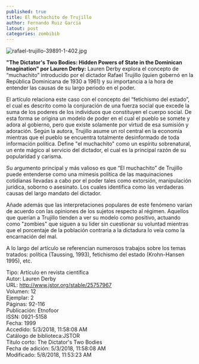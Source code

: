 ```yaml
---
published: true
title: El Muchachito de Trujillo
author: Fernando Ruiz García
latout: post
categories: zombibib
---
```


![rafael-trujillo-39891-1-402.jpg]({{site.baseurl}}/images/rafael-trujillo-39891-1-402.jpg)

**"The Dictator's Two Bodies: Hidden Powers of State in the Dominican Imagination" por Lauren Derby:** Lauren Derby explora el concepto de “muchachito” introducido por el dictador Rafael Trujillo (quien gobernó en la República Dominicana de 1930 a 1961) y su importancia a la hora de entender las causas de su largo periodo en el poder.

El artículo relaciona este caso con el concepto del “fetichismo del estado”, el cual es descrito como la conjuración de una fuerza social que excede la suma de los poderes de los individuos que constituyen el cuerpo social. De esta forma se origina un modelo de poder en el cual el pueblo se somete y adora al gobierno, pero que existe solamente por virtud de esa sumisión y adoración. Según la autora, Trujillo asume un rol central en la economía mientras que el pueblo se encuentra totalmente desinformado de toda información política. Define "el muchachito" como un espíritu sobrenatural, un ente mágico al servicio del dictador, el cual es la principal razón de su popularidad y carisma.

Su argumento principal y más valioso es que “El muchachito” de Trujillo puede entenderse como una mímesis política de las maquinaciones cotidianas llevadas a cabo por el poder tales como extorsión, manipulación jurídica, soborno o asesinato. Los cuales identifica como las verdaderas causas del largo mandato del dictador.

Añade además que las interpretaciones populares de este fenómeno varían de acuerdo con las opiniones de los sujetos respecto al régimen. Aquellos que querían a Trujillo tienden a ver su modelo como positivo, actuando como "zombies" que siguen a su lider sin cuestionar su voluntad mientras que el porcentaje de la población contraria a la dictadura lo veía como la encarnación del mal.

A lo largo del artículo se referencian numerosos trabajos sobre los temas tratados: política (Taussing, 1993), fetichismo del estado (Krohn-Hansen 1995), etc.

Tipo: Artículo en revista científica  
Autor: Lauren Derby  
URL: http://www.jstor.org/stable/25757967  
Volumen: 12  
Ejemplar: 2  
Páginas: 92-116  
Publicación: Etnofoor  
ISSN: 0921-5158  
Fecha: 1999  
Accedido: 5/3/2018, 11:58:08 AM  
Catálogo de biblioteca:JSTOR  
Título corto: The Dictator's Two Bodies  
Fecha de adición: 5/3/2018, 11:58:08 AM  
Modificado: 5/8/2018, 11:53:23 AM
